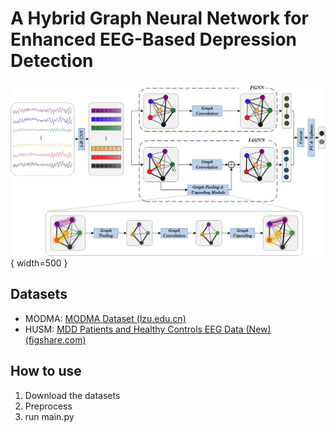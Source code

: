# A Hybrid Graph Neural Network for Enhanced EEG-Based Depression Detection

![Framework](Framework.jpg){ width=500 }

## Datasets

- MODMA: [MODMA Dataset (lzu.edu.cn)](https://modma.lzu.edu.cn/data/index/)
- HUSM: [MDD Patients and Healthy Controls EEG Data (New) (figshare.com)](https://figshare.com/articles/dataset/EEG_Data_New/4244171)

## How to use

1. Download the datasets
2. Preprocess
3. run main.py
